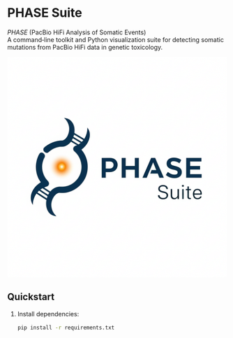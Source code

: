 # PHASE Suite

*PHASE* (PacBio HiFi Analysis of Somatic Events)  
A command‑line toolkit and Python visualization suite for detecting somatic mutations from PacBio HiFi data in genetic toxicology.

![PHASE Suite Logo](assets/PHASE_Suite_logo.png)

## Quickstart

1. Install dependencies:  
   ```bash
   pip install -r requirements.txt
